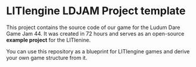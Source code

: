 # LITIengine LDJAM Project template
This project contains the source code of our game for the Ludum Dare Game Jam 44.
It was created in 72 hours and serves as an open-source **example project** for the LITIenine.

You can use this repository as a blueprint for LITIengine games and derive your own game structure from it.
